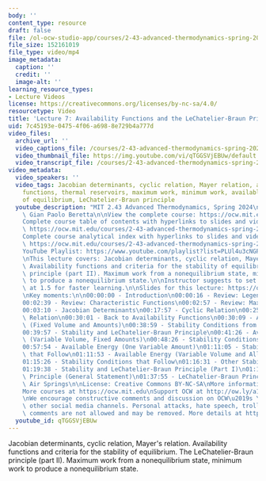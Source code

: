 ```yaml
---
body: ''
content_type: resource
draft: false
file: /ol-ocw-studio-app/courses/2-43-advanced-thermodynamics-spring-2024/ocw_243_lecture07_2024feb27_360p_16_9.mp4
file_size: 152161019
file_type: video/mp4
image_metadata:
  caption: ''
  credit: ''
  image-alt: ''
learning_resource_types:
- Lecture Videos
license: https://creativecommons.org/licenses/by-nc-sa/4.0/
resourcetype: Video
title: 'Lecture 7: Availability Functions and the LeChatelier-Braun Principle'
uid: 7c45193e-0475-4f06-a698-8e729b4a777d
video_files:
  archive_url: ''
  video_captions_file: /courses/2-43-advanced-thermodynamics-spring-2024/1Q7kBt43LW4oPrh3pxYjs2xxe7HWsC1oR_transcript.webvtt
  video_thumbnail_file: https://img.youtube.com/vi/qTGGSVjEBUw/default.jpg
  video_transcript_file: /courses/2-43-advanced-thermodynamics-spring-2024/1Q7kBt43LW4oPrh3pxYjs2xxe7HWsC1oR_transcript.pdf
video_metadata:
  video_speakers: ''
  video_tags: Jacobian determinants, cyclic relation, Mayer relation, availability
    functions, thermal reservoirs, maximum work, minimum work, available energy, stability
    of equilibrium, LeChatelier-Braun principle
  youtube_description: "MIT 2.43 Advanced Thermodynamics, Spring 2024\nInstructor:\
    \ Gian Paolo Beretta\n\nView the complete course: https://ocw.mit.edu/courses/2-43-advanced-thermodynamics-spring-2024/\n\
    Complete course table of contents with hyperlinks to slides and video timestamps:\
    \ https://ocw.mit.edu/courses/2-43-advanced-thermodynamics-spring-2024/resources/mit2_43_s24_toc_slides_pdf/\n\
    Complete course analytical index with hyperlinks to slides and video timestamps:\
    \ https://ocw.mit.edu/courses/2-43-advanced-thermodynamics-spring-2024/resources/mit2_43_s24_index_slides_pdf/\n\
    YouTube Playlist: https://www.youtube.com/playlist?list=PLUl4u3cNGP6309d0oJDiVo1CvxUQXJ2il\n\
    \nThis lecture covers: Jacobian determinants, cyclic relation, Mayer relation.\
    \ Availability functions and criteria for the stability of equilibrium. LeChatelier-Braun\
    \ principle (part II). Maximum work from a nonequilibrium state, minimum work\
    \ to produce a nonequilibrium state.\n\nInstructor suggests to set viewing speed\
    \ at 1.5 for faster learning.\n\nSlides for this lecture: https://ocw.mit.edu/courses/2-43-advanced-thermodynamics-spring-2024/resources/mit2_43_s24_lec07_pdf/\n\
    \nKey moments:\n\n00:00:00 - Introduction\n00:00:16 - Review: Legendre Transform\n\
    00:02:39 - Review: Characteristic Functions\n00:02:57 - Review: Maxwell Relations\n\
    00:03:10 - Jacobian Determinants\n00:17:57 - Cyclic Relation\n00:25:22 - Mayer\
    \ Relation\n00:30:01 - Back to Availability Functions\n00:30:09 - Available Energy\
    \ (Fixed Volume and Amounts)\n00:38:59 - Stability Conditions from Available Energy\n\
    00:39:57 - Stability and LeChatelier-Braun Principle\n00:41:26 - Available Energy\
    \ (Variable Volume, Fixed Amounts)\n00:48:26 - Stability Conditions that Follow\n\
    00:57:54 - Available Energy (One Variable Amount)\n01:11:05 - Stability Conditions\
    \ that Follow\n01:11:53 - Available Energy (Variable Volume and All Amounts)\n\
    01:15:26 - Stability Conditions that Follow\n01:16:31 - Other Stability Conditions\n\
    01:19:38 - Stability and LeChatelier-Braun Principle (Part I)\n01:19:52 - LeChatelier-Braun\
    \ Principle (General Statement)\n01:37:55 - LeChatelier-Braun Principle Example:\
    \ Air Springs\n\nLicense: Creative Commons BY-NC-SA\nMore information at https://ocw.mit.edu/terms\n\
    More courses at https://ocw.mit.edu\nSupport OCW at http://ow.ly/a1If50zVRlQ\n\
    \nWe encourage constructive comments and discussion on OCW\u2019s YouTube and\
    \ other social media channels. Personal attacks, hate speech, trolling, and inappropriate\
    \ comments are not allowed and may be removed. More details at https://ocw.mit.edu/comments."
  youtube_id: qTGGSVjEBUw
---
```

Jacobian determinants, cyclic relation, Mayer's relation. Availability functions and criteria for the stability of equilibrium. The LeChatelier-Braun principle (part II). Maximum work from a nonequilibrium state, minimum work to produce a nonequilibrium state.